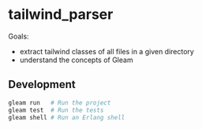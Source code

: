 # tailwind_parser

Goals: 

* extract tailwind classes of all files in a given directory
* understand the concepts of Gleam

## Development

```sh
gleam run   # Run the project
gleam test  # Run the tests
gleam shell # Run an Erlang shell
```
